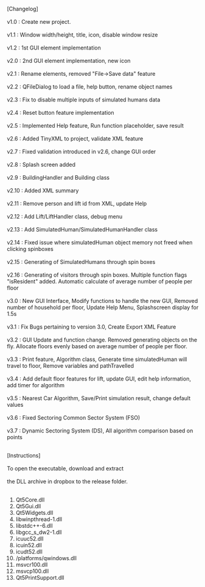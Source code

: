 [Changelog]<br />  
v1.0	: Create new project.<br />  
v1.1	: Window width/height, title, icon, disable window resize<br />   
v1.2	: 1st GUI element implementation<br />  
v2.0	: 2nd GUI element implementation, new icon<br />  
v2.1	: Rename elements, removed "File->Save data" feature<br />  
v2.2	: QFileDialog to load a file, help button, rename object names<br />  
v2.3	: Fix to disable multiple inputs of simulated humans data<br />  
v2.4	: Reset button feature implementation<br />  
v2.5	: Implemented Help feature, Run function placeholder, save result<br />  
v2.6	: Added TinyXML to project, validate XML feature<br />  
v2.7	: Fixed validation introduced in v2.6, change GUI order<br />  
v2.8	: Splash screen added<br />  
v2.9	: BuildingHandler and Building class<br />  
v2.10	: Added XML summary<br />  
v2.11	: Remove person and lift id from XML, update Help<br />  
v2.12	: Add Lift/LiftHandler class, debug menu<br />  
v2.13	: Add SimulatedHuman/SimulatedHumanHandler class<br />  
v2.14	: Fixed issue where simulatedHuman object memory not freed when clicking spinboxes<br />  
v2.15	: Generating of SimulatedHumans through spin boxes<br />  
v2.16	: Generating of visitors through spin boxes. Multiple function flags "isResident" added. Automatic calculate of average number of people per floor<br />  
v3.0	: New GUI Interface, Modify functions to handle the new GUI, Removed number of household per floor, Update Help Menu, Splashscreen display for 1.5s<br />  
v3.1	: Fix Bugs pertaining to version 3.0, Create Export XML Feature<br />  
v3.2	: GUI Update and function change. Removed generating objects on the fly. Allocate floors evenly based on average number of people per floor.<br />  
v3.3	: Print feature, Algorithm class, Generate time simulatedHuman will travel to floor, Remove variables and pathTravelled<br />  
v3.4	: Add default floor features for lift, update GUI, edit help information, add timer for algorithm<br />  
v3.5	: Nearest Car Algorithm, Save/Print simulation result, change default values<br />  
v3.6	: Fixed Sectoring Common Sector System (FSO)<br />  
v3.7	: Dynamic Sectoring System (DS), All algorithm comparison based on points<br /><br />  

[Instructions]<br />  
To open the executable, download and extract<br />  
the DLL archive in dropbox to the release folder.<br /><br />  

1. Qt5Core.dll<br />  
2. Qt5Gui.dll<br />  
3. Qt5Widgets.dll<br />  
4. libwinpthread-1.dll<br />  
5. libstdc++-6.dll<br />  
6. libgcc_s_dw2-1.dll<br />  
7. icuuc52.dll<br />  
8. icuin52.dll<br />  
9. icudt52.dll<br />  
10. /platforms/qwindows.dll<br />  
11. msvcr100.dll<br />  
12. msvcp100.dll<br />  
13. Qt5PrintSupport.dll<br />  